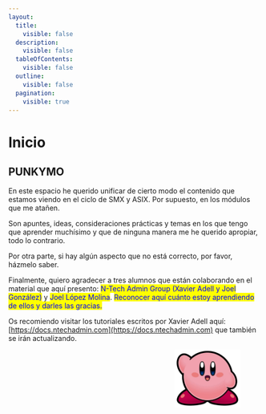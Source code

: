 ```yaml
---
layout:
  title:
    visible: false
  description:
    visible: false
  tableOfContents:
    visible: false
  outline:
    visible: false
  pagination:
    visible: true
---
```


# Inicio

## PUNKYMO

En este espacio he querido unificar de cierto modo el contenido que estamos viendo en el ciclo de SMX y ASIX. Por supuesto, en los módulos que me atañen.

Son apuntes, ideas, consideraciones prácticas y temas en los que tengo que aprender muchísimo y que de ninguna manera me he querido apropiar, todo lo contrario.

Por otra parte, si hay algún aspecto que no está correcto, por favor, házmelo saber.&#x20;

Finalmente, quiero agradecer a tres alumnos que están colaborando en el material que aquí presento: <mark style="color:blue;">N-Tech Admin Group (Xavier Adell y Joel González)</mark>  y <mark style="color:blue;">Joel López Molina</mark>. <mark style="color:blue;">Reconocer aquí cuánto estoy aprendiendo de ellos y darles las gracias.</mark>

Os recomiendo  visitar los tutoriales escritos por Xavier Adell aquí: [https://docs.ntechadmin.com](https://docs.ntechadmin.com)  que también se irán actualizando.

<div align="right">

<figure><img src=".gitbook/assets/image (255).png" alt="" width="132"><figcaption></figcaption></figure>

</div>
